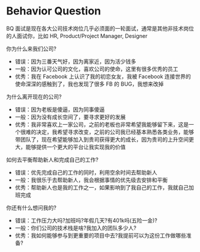# Behavior Question

BQ 面试是现在各大公司技术岗位几乎必须面的一轮面试，通常是其他非技术岗位的人面试你，比如 HR, Product/Project Manager, Designer

你为什么来我们公司?

- 错误：因为三番天气好，因为离家近，因为活少钱多
- 一般：因为认可公司的文化，喜欢公司的使命，这里有很多优秀的员工
- 优秀：我在 Facebook 上认识了我的初恋女友，我被 Facebook 连接世界的使命深深的感触到了，我也发现了很多 FB 的 BUG，我想来改掉

为什么离开现在的公司?

- 错误：因为老板是傻逼，因为同事傻逼
- 一般：因为没有成长空间了，要寻求更好的发展
- 优秀：我非常喜欢上一家公司，之前的老板也非常希望我能够留下来，这是一个很难的决定，我希望寻求改变，之前的公司我已经基本熟悉各类业务，能够带团队了，现在希望能够加入到贵司获得更大的成长，因为贵司的上升空间更大，能够提供一个更大的平台让我实现我的价值

如何去平衡帮助新人和完成自己的工作?

- 错误：优先完成自己的工作的同时，利用空余时间去帮助新人
- 一般：我很乐于去帮助新人，我会根据事情的优先级去安排和平衡
- 优秀：帮助新人也是我的工作之一，如果影响到了我自己的工作，我就自己加班完成

你还有什么想问我的?

- 错误：工作压力大吗?加班吗?年假几天?有401k吗(五险一金)?
- 一般：你们公司的技术栈是啥?我加入的团队多少人?
- 优秀：我如何能够参与到更重要的项目中去?我提前可以为这份工作做哪些准备?